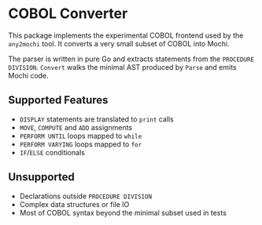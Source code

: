 # COBOL Converter

This package implements the experimental COBOL frontend used by the `any2mochi` tool. It converts a very small subset of COBOL into Mochi.

The parser is written in pure Go and extracts statements from the `PROCEDURE DIVISION`. `Convert` walks the minimal AST produced by `Parse` and emits Mochi code.

## Supported Features
- `DISPLAY` statements are translated to `print` calls
- `MOVE`, `COMPUTE` and `ADD` assignments
- `PERFORM UNTIL` loops mapped to `while`
- `PERFORM VARYING` loops mapped to `for`
- `IF`/`ELSE` conditionals

## Unsupported
- Declarations outside `PROCEDURE DIVISION`
- Complex data structures or file IO
- Most of COBOL syntax beyond the minimal subset used in tests
